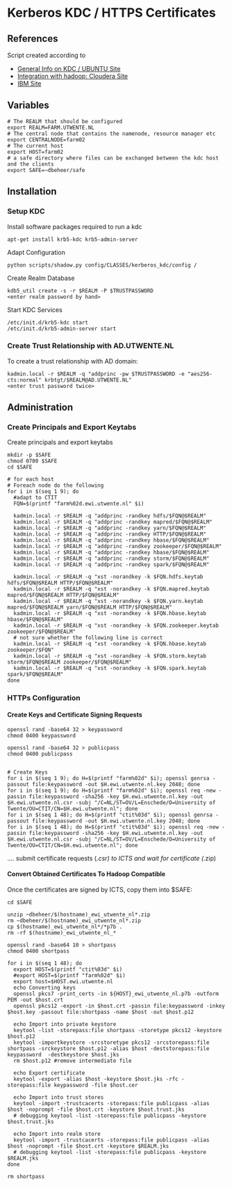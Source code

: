 # Kerberos KDC / HTTPS Certificates

## References
Script created according to
* [General Info on KDC / UBUNTU Site](https://help.ubuntu.com/community/Kerberos)
* [Integration with hadoop: Cloudera Site](http://www.cloudera.com/documentation/enterprise/5-2-x/topics/cdh_sg_cdh5_install.html)
* [IBM Site]( https://www-01.ibm.com/support/knowledgecenter/SSPT3X_4.1.0/com.ibm.swg.im.infosphere.biginsights.admin.doc/doc/admin_ssl_hbase_mr_yarn_hdfs_web.html)

## Variables

    # The REALM that should be configured 
    export REALM=FARM.UTWENTE.NL
    # The central node that contains the namenode, resource manager etc
    export CENTRALNODE=farm02
    # The current host
    export HOST=farm02
    # a safe directory where files can be exchanged between the kdc host and the clients
    export SAFE=~dbeheer/safe


## Installation

### Setup KDC
Install software packages required to run a kdc

    apt-get install krb5-kdc krb5-admin-server

Adapt Configuration

    python scripts/shadow.py config/CLASSES/kerberos_kdc/config /

Create Realm Database 

    kdb5_util create -s -r $REALM -P $TRUSTPASSWORD
    <enter realm password by hand> 
    
Start KDC Services

    /etc/init.d/krb5-kdc start
    /etc/init.d/krb5-admin-server start

### Create Trust Relationship with AD.UTWENTE.NL

To create a trust relationship with AD domain:

    kadmin.local -r $REALM -q "addprinc -pw $TRUSTPASSWORD -e "aes256-cts:normal" krbtgt/$REALM@AD.UTWENTE.NL"
    <enter trust password twice>

## Administration
### Create Principals and Export Keytabs

Create principals and export keytabs
<on kdc server>
  
    mkdir -p $SAFE
    chmod 0700 $SAFE
    cd $SAFE
  
    # for each host 
    # Foreach node do the following 
    for i in $(seq 1 9); do
      #adapt to CTIT
      FQN=$(printf "farm%02d.ewi.utwente.nl" $i)

      kadmin.local -r $REALM -q "addprinc -randkey hdfs/$FQN@$REALM"
      kadmin.local -r $REALM -q "addprinc -randkey mapred/$FQN@$REALM"
      kadmin.local -r $REALM -q "addprinc -randkey yarn/$FQN@$REALM"
      kadmin.local -r $REALM -q "addprinc -randkey HTTP/$FQN@$REALM"
      kadmin.local -r $REALM -q "addprinc -randkey hbase/$FQN@$REALM"
      kadmin.local -r $REALM -q "addprinc -randkey zookeeper/$FQN@$REALM"
      kadmin.local -r $REALM -q "addprinc -randkey hbase/$FQN@$REALM"
      kadmin.local -r $REALM -q "addprinc -randkey storm/$FQN@$REALM"
      kadmin.local -r $REALM -q "addprinc -randkey spark/$FQN@$REALM"
      
      kadmin.local -r $REALM -q "xst -norandkey -k $FQN.hdfs.keytab hdfs/$FQN@$REALM HTTP/$FQN@$REALM"
      kadmin.local -r $REALM -q "xst -norandkey -k $FQN.mapred.keytab mapred/$FQN@$REALM HTTP/$FQN@$REALM"
      kadmin.local -r $REALM -q "xst -norandkey -k $FQN.yarn.keytab mapred/$FQN@$REALM yarn/$FQN@$REALM HTTP/$FQN@$REALM"
      kadmin.local -r $REALM -q "xst -norandkey -k $FQN.hbase.keytab hbase/$FQN@$REALM"
      kadmin.local -r $REALM -q "xst -norandkey -k $FQN.zookeeper.keytab zookeeper/$FQN@$REALM"
      # not sure whether the following line is correct
      kadmin.local -r $REALM -q "xst -norandkey -k $FQN.hbase.keytab zookeeper/$FQN"
      kadmin.local -r $REALM -q "xst -norandkey -k $FQN.storm.keytab storm/$FQN@$REALM zookeeper/$FQN@$REALM"
      kadmin.local -r $REALM -q "xst -norandkey -k $FQN.spark.keytab spark/$FQN@$REALM"
    done

### HTTPs Configuration

#### Create Keys and Certificate Signing Requests

    openssl rand -base64 32 > keypassword
    chmod 0400 keypassword
  
    openssl rand -base64 32 > publicpass
    chmod 0400 publicpass
    
    
    # Create Keys
    for i in $(seq 1 9); do H=$(printf "farm%02d" $i); openssl genrsa -passout file:keypassword -out $H.ewi.utwente.nl.key 2048; done
    for i in $(seq 1 9); do H=$(printf "farm%02d" $i); openssl req -new -passin file:keypassword -sha256 -key $H.ewi.utwente.nl.key -out $H.ewi.utwente.nl.csr -subj "/C=NL/ST=OV/L=Enschede/O=University of Twente/OU=CTIT/CN=$H.ewi.utwente.nl"; done
    for i in $(seq 1 48); do H=$(printf "ctit%03d" $i); openssl genrsa -passout file:keypassword -out $H.ewi.utwente.nl.key 2048; done
    for i in $(seq 1 48); do H=$(printf "ctit%03d" $i); openssl req -new -passin file:keypassword -sha256 -key $H.ewi.utwente.nl.key -out $H.ewi.utwente.nl.csr -subj "/C=NL/ST=OV/L=Enschede/O=University of Twente/OU=CTIT/CN=$H.ewi.utwente.nl"; done

.... submit certificate requests (*.csr) to ICTS and wait for certificate (*.zip)

#### Convert Obtained Certificates To Hadoop Compatible

Once the certificates are signed by ICTS, copy them into $SAFE:
    
    cd $SAFE
    
    unzip ~dbeheer/$(hostname)_ewi_utwente_nl*.zip
    rm ~dbeheer/$(hostname)_ewi_utwente_nl*.zip
    cp $(hostname)_ewi_utwente_nl*/*p7b .
    rm -rf $(hostname)_ewi_utwente_nl_*
    
    openssl rand -base64 10 > shortpass
    chmod 0400 shortpass
    
    for i in $(seq 1 48); do
      export HOST=$(printf "ctit%03d" $i)
      #export HOST=$(printf "farm%02d" $i)
      export host=$HOST.ewi.utwente.nl
      echo Converting keys
      openssl pkcs7 -print_certs -in ${HOST}_ewi_utwente_nl.p7b -outform PEM -out $host.crt
      openssl pkcs12 -export -in $host.crt -passin file:keypassword -inkey $host.key -passout file:shortpass -name $host -out $host.p12

      echo Import into private keystore
      keytool -list -storepass:file shortpass -storetype pkcs12 -keystore $host.p12 
      keytool -importkeystore -srcstoretype pkcs12 -srcstorepass:file shortpass -srckeystore $host.p12 -alias $host -deststorepass:file keypassword  -destkeystore $host.jks
      rm $host.p12 #remove intermediate file

      echo Export certificate
      keytool -export -alias $host -keystore $host.jks -rfc -storepass:file keypassword -file $host.cer

      echo Import into trust stores
      keytool -import -trustcacerts -storepass:file publicpass -alias $host -noprompt -file $host.crt -keystore $host.trust.jks
      # debugging keytool -list -storepass:file publicpass -keystore $host.trust.jks

      echo Import into realm store
      keytool -import -trustcacerts -storepass:file publicpass -alias $host -noprompt -file $host.crt -keystore $REALM.jks
      # debugging keytool -list -storepass:file publicpass -keystore $REALM.jks 
    done
    
    rm shortpass

